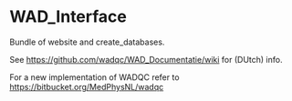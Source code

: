 WAD_Interface
============

Bundle of website and create_databases.

See https://github.com/wadqc/WAD_Documentatie/wiki for (DUtch) info.

For a new implementation of WADQC refer to https://bitbucket.org/MedPhysNL/wadqc
